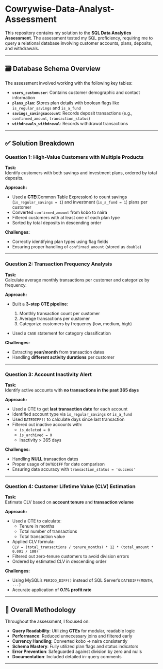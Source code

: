 # Cowrywise-Data-Analyst-Assessment
This repository contains my solution to the **SQL Data Analytics Assessment**. The assessment tested my SQL proficiency, requiring me to query a relational database involving customer accounts, plans, deposits, and withdrawals.

---

## 🗃️ Database Schema Overview

The assessment involved working with the following key tables:

- **`users_customuser`**: Contains customer demographic and contact information  
- **`plans_plan`**: Stores plan details with boolean flags like `is_regular_savings` and `is_a_fund`  
- **`savings_savingsaccount`**: Records deposit transactions (e.g., `confirmed_amount`, `transaction_status`)  
- **`withdrawals_withdrawal`**: Records withdrawal transactions  

---

## ✅ Solution Breakdown

### **Question 1: High-Value Customers with Multiple Products**

**Task:**  
Identify customers with both savings and investment plans, ordered by total deposits.

**Approach:**

- Used a **CTE**(Common Table Expression) to count savings (`is_regular_savings = 1`) and investment (`is_a_fund = 1`) plans per customer
- Converted `confirmed_amount` from kobo to naira
- Filtered customers with at least one of each plan type
- Sorted by total deposits in descending order

**Challenges:**

- Correctly identifying plan types using flag fields
- Ensuring proper handling of `confirmed_amount` (stored as `double`)

---

### **Question 2: Transaction Frequency Analysis**

**Task:**  
Calculate average monthly transactions per customer and categorize by frequency.

**Approach:**

- Built a **3-step CTE pipeline**:
  1. Monthly transaction count per customer
  2. Average transactions per customer
  3. Categorize customers by frequency (low, medium, high)

- Used a `CASE` statement for category classification

**Challenges:**

- Extracting **year/month** from transaction dates
- Handling **different activity durations** per customer

---

### **Question 3: Account Inactivity Alert**

**Task:**  
Identify active accounts with **no transactions in the past 365 days**

**Approach:**

- Used a CTE to get **last transaction date** for each account
- Identified account type via `is_regular_savings` or `is_a_fund`
- Used `DATEDIFF()` to calculate days since last transaction
- Filtered out inactive accounts with:
  - `is_deleted = 0`
  - `is_archived = 0`
  - Inactivity > 365 days

**Challenges:**

- Handling **NULL** transaction dates
- Proper usage of `DATEDIFF` for date comparison
- Ensuring data accuracy with `transaction_status = 'success'`

---

### **Question 4: Customer Lifetime Value (CLV) Estimation**

**Task:**  
Estimate CLV based on **account tenure** and **transaction volume**

**Approach:**

- Used a CTE to calculate:
  - Tenure in months
  - Total number of transactions
  - Total transaction value
- Applied CLV formula:  
  `CLV = (total_transactions / tenure_months) * 12 * (total_amount * 0.001 / 100)`
- Filtered out zero-tenure customers to avoid division errors
- Ordered by estimated CLV in descending order

**Challenges:**

- Using MySQL’s `PERIOD_DIFF()` instead of SQL Server’s `DATEDIFF(MONTH, ...)`
- Accurate application of **0.1% profit rate**

---

## 🧠 Overall Methodology

Throughout the assessment, I focused on:

- **Query Readability**: Utilizing **CTEs** for modular, readable logic
- **Performance**: Reduced unnecessary joins and filtered early
- **Currency Handling**: Converted kobo → naira consistently
- **Schema Mastery**: Fully utilized plan flags and status indicators
- **Error Prevention**: Safeguarded against division by zero and nulls
- **Documentation**: Included detailed in-query comments

---
